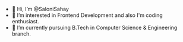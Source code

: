 - 👋 Hi, I’m @SaloniSahay
- 👀 I’m interested in Frontend Development and also I'm coding enthusiast.
- 🌱 I’m currently pursuing B.Tech in Computer Science & Engineering branch.
